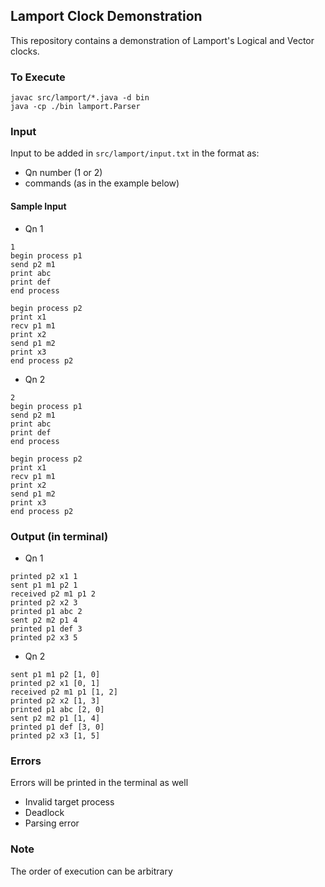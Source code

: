 ## Lamport Clock Demonstration
This repository contains a demonstration of Lamport's Logical and Vector clocks.

### To Execute
```
javac src/lamport/*.java -d bin
java -cp ./bin lamport.Parser
```
    
### Input
Input to be added in `src/lamport/input.txt` in the format as:
- Qn number (1 or 2)
- commands (as in the example below)

#### Sample Input
- Qn 1
```
1
begin process p1
send p2 m1
print abc
print def
end process

begin process p2
print x1
recv p1 m1
print x2
send p1 m2
print x3
end process p2
```

- Qn  2
```
2
begin process p1
send p2 m1
print abc
print def
end process

begin process p2
print x1
recv p1 m1
print x2
send p1 m2
print x3
end process p2
```

### Output (in terminal)
- Qn 1
```
printed p2 x1 1
sent p1 m1 p2 1
received p2 m1 p1 2
printed p2 x2 3
printed p1 abc 2
sent p2 m2 p1 4
printed p1 def 3
printed p2 x3 5
```

- Qn 2
```
sent p1 m1 p2 [1, 0]
printed p2 x1 [0, 1]
received p2 m1 p1 [1, 2]
printed p2 x2 [1, 3]
printed p1 abc [2, 0]
sent p2 m2 p1 [1, 4]
printed p1 def [3, 0]
printed p2 x3 [1, 5]
```

### Errors
Errors will be printed in the terminal as well
- Invalid target process
- Deadlock
- Parsing error


### Note
The order of execution can be arbitrary
